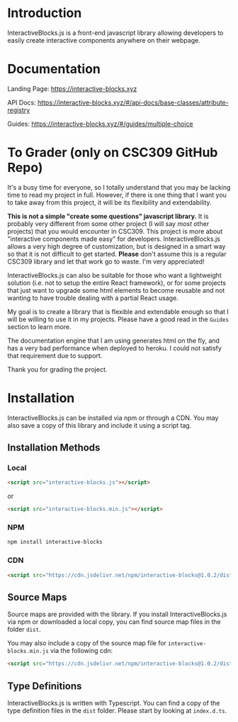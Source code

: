 # Introduction

InteractiveBlocks.js is a front-end javascript library allowing developers to easily create interactive components anywhere on their webpage.

# Documentation

Landing Page: https://interactive-blocks.xyz

API Docs: https://interactive-blocks.xyz/#/api-docs/base-classes/attribute-registry

Guides: https://interactive-blocks.xyz/#/guides/multiple-choice

# To Grader (only on CSC309 GitHub Repo)

It's a busy time for everyone, so I totally understand that you may be lacking time to read my project in full. However, if there is one thing that I want you to take away from this project, it will be its flexibility and extendability.

**This is not a simple "create some questions" javascript library.** It is probably very different from some other project (I will say _most_ other projects) that you would encounter in CSC309. This project is more about "interactive components made easy" for developers.
InteractiveBlocks.js allows a very high degree of customization, but is designed in a smart way so that it is not difficult to get started. **Please** don't assume this is a regular CSC309 library and let that work go to waste. I'm very appreciated!

InteractiveBlocks.js can also be suitable for those who want a lightweight solution (i.e. not to setup the entire React framework), or for some projects that just want to upgrade some html elements to become reusable and not wanting to have trouble dealing with a partial React usage.

My goal is to create a library that is flexible and extendable enough so that I will be willing to use it in my projects.
Please have a good read in the `Guides` section to learn more.

The documentation engine that I am using generates html on the fly, and has a very bad performance when deployed to heroku. I could not satisfy that requirement due to support.

Thank you for grading the project.

# Installation

InteractiveBlocks.js can be installed via npm or through a CDN. You may also save a copy of this library and include it using a script tag.

## Installation Methods

### Local

```html
<script src="interactive-blocks.js"></script>
```

or

```html
<script src="interactive-blocks.min.js"></script>
```

### NPM

```bash
npm install interactive-blocks
```

### CDN

```html
<script src="https://cdn.jsdelivr.net/npm/interactive-blocks@1.0.2/dist/interactive-blocks.min.js"></script>
```

## Source Maps

Source maps are provided with the library. If you install InteractiveBlocks.js via npm or downloaded a local copy, you can find source map files in the folder `dist`.

You may also include a copy of the source map file for `interactive-blocks.min.js` via the following cdn:

```html
<script src="https://cdn.jsdelivr.net/npm/interactive-blocks@1.0.2/dist/interactive-blocks.min.js.map"></script>
```

## Type Definitions

InteractiveBlocks.js is written with Typescript.
You can find a copy of the type definition files in the `dist` folder.
Please start by looking at `index.d.ts`.
